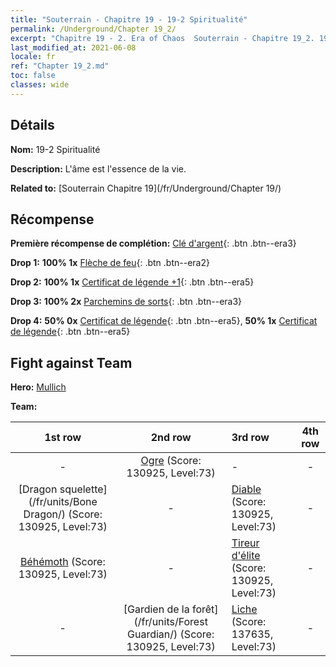 ```yaml
---
title: "Souterrain - Chapitre 19 - 19-2 Spiritualité"
permalink: /Underground/Chapter 19_2/
excerpt: "Chapitre 19 - 2. Era of Chaos  Souterrain - Chapitre 19_2. 19-2 Spiritualité"
last_modified_at: 2021-06-08
locale: fr
ref: "Chapter 19_2.md"
toc: false
classes: wide
---
```


## Détails

 **Nom:** 19-2 Spiritualité

 **Description:** L'âme est l'essence de la vie.

 **Related to:** [Souterrain Chapitre 19](/fr/Underground/Chapter 19/)

## Récompense

 **Première récompense de complétion:** [Clé d'argent](/ItemsFR/con_693/){: .btn .btn--era3}

 **Drop 1:** **100% 1x** [Flèche de feu](/ItemsFR/her_413/){: .btn .btn--era2}

 **Drop 2:** **100% 1x** [Certificat de légende +1](/ItemsFR/mat_74/){: .btn .btn--era5}

 **Drop 3:** **100% 2x** [Parchemins de sorts](/ItemsFR/con_694/){: .btn .btn--era3}

 **Drop 4:** **50% 0x** [Certificat de légende](/ItemsFR/mat_67/){: .btn .btn--era5}, **50% 1x** [Certificat de légende](/ItemsFR/mat_67/){: .btn .btn--era5}


## Fight against Team
 **Hero:** [Mullich](/fr/heroes/Mullich/)

 **Team:**


  | 1st row | 2nd row | 3rd row | 4th row |
  |:----:|:----:|:----|:----:|
  | - | [Ogre](/fr/units/Ogre/) (Score: 130925, Level:73)  | - | - |
  | [Dragon squelette](/fr/units/Bone Dragon/) (Score: 130925, Level:73)  | - | [Diable](/fr/units/Devil/) (Score: 130925, Level:73)  | - |
  | [Béhémoth](/fr/units/Behemoth/) (Score: 130925, Level:73)  | - | [Tireur d'élite](/fr/units/Sharpshooter/) (Score: 130925, Level:73)  | - |
  | - | [Gardien de la forêt](/fr/units/Forest Guardian/) (Score: 130925, Level:73)  | [Liche](/fr/units/Lich/) (Score: 137635, Level:73)  | - |


